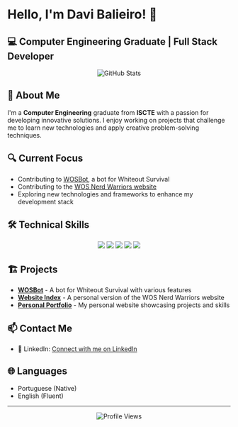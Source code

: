 # Hello, I'm Davi Balieiro! 👋

## 💻 Computer Engineering Graduate | Full Stack Developer 

<p align="center">
  <img src="https://github-readme-stats.vercel.app/api?username=daviblro&show_icons=true&theme=radical" alt="GitHub Stats" />
</p>

## 🚀 About Me

I'm a **Computer Engineering** graduate from **ISCTE** with a passion for developing innovative solutions. I enjoy working on projects that challenge me to learn new technologies and apply creative problem-solving techniques.

## 🔍 Current Focus

- Contributing to [WOSBot](https://github.com/camoloqlo/wosbot), a bot for Whiteout Survival
- Contributing to the [WOS Nerd Warriors website](https://github.com/wosnerdwarriors/website-index)
- Exploring new technologies and frameworks to enhance my development stack

## 🛠️ Technical Skills

<p align="center">
  <img src="https://img.shields.io/badge/Java-ED8B00?style=for-the-badge&logo=java&logoColor=white" />
  <img src="https://img.shields.io/badge/JavaScript-F7DF1E?style=for-the-badge&logo=javascript&logoColor=black" />
  <img src="https://img.shields.io/badge/C%23-239120?style=for-the-badge&logo=c-sharp&logoColor=white" />
  <img src="https://img.shields.io/badge/React-61DAFB?style=for-the-badge&logo=react&logoColor=black" />
  <img src="https://img.shields.io/badge/Flutter-02569B?style=for-the-badge&logo=flutter&logoColor=white" />
</p>

## 🏗️ Projects

- **[WOSBot](https://github.com/camoloqlo/wosbot)** - A bot for Whiteout Survival with various features
- **[Website Index](https://github.com/daviblro/website-index)** - A personal version of the WOS Nerd Warriors website
- **[Personal Portfolio](https://github.com/daviblro/daviblro.github.io)** - My personal website showcasing projects and skills

## 📫 Contact Me

- 💼 LinkedIn: [Connect with me on LinkedIn](https://www.linkedin.com/in/daviblro/)

## 🌐 Languages

- Portuguese (Native)
- English (Fluent)

---

<p align="center">
  <img src="https://komarev.com/ghpvc/?username=daviblro&color=blueviolet" alt="Profile Views" />
</p>
